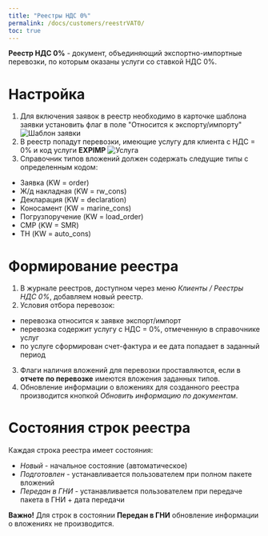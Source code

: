 ```yaml
---
title: "Реестры НДС 0%"
permalink: /docs/customers/reestrVAT0/
toc: true
---
```



**Реестр НДС 0%** - документ, объединяющий экспортно-импортные перевозки,
по которым оказаны услуги со ставкой НДС 0%.

# Настройка
1.  Для включения заявок в реестр необходимо в карточке шаблона заявки
установить флаг в поле "Относится к экспорту/импорту" ![Шаблон заявки](/assets/images/reestrVAT0/order.png)
2.  В реестр попадут перевозки, имеющие услугу для клиента с НДС = 0% и код услуги **EXPIMP**
![Услуга](/assets/images/reestrVAT0/service.png)
3.  Справочник типов вложений должен содержать следущие типы с определенным кодом:
-   Заявка (KW = order)
-   Ж/д накладная (KW = rw_cons)
-   Декларация (KW = declaration)
-   Коносамент (KW = marine_cons)
-   Погрузпоручение (KW = load_order)
-   СМР (KW = SMR)
-   ТН (KW = auto_cons)

# Формирование реестра
1.  В журнале реестров, доступном через меню *Клиенты / Реестры НДС 0%*, добавляем новый реестр.
2.  Условия отбора перевозок:
-   перевозка относится к заявке экспорт/импорт
-   перевозка содержит услугу с НДС = 0%, отмеченную в справочнике услуг
-   по услуге сформирован счет-фактура и ее дата попадает в заданный период
3.  Флаги наличия вложений для перевозки проставляются, если в **отчете по перевозке**
имеются вложения заданных типов.
4.  Обновление информации о вложениях для созданного реестра производится кнопкой *Обновить информацию по документам*.

# Состояния строк реестра
Каждая строка реестра имеет состояния:
-   *Новый* - начальное состояние (автоматическое)
-   *Подготовлен* - устанавливается пользователем при полном пакете вложений
-   *Передан в ГНИ* - устанавливается пользователем при передаче пакета в ГНИ + дата передачи

**Важно!** Для строк в состоянии **Передан в ГНИ** обновление информации о вложениях не производится.
